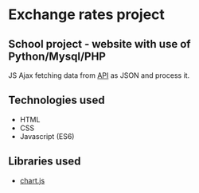 # Exchange rates project

## School project - website with use of Python/Mysql/PHP

JS Ajax fetching data from [API](http://api.nbp.pl/) as JSON and process it.

## Technologies used

- HTML
- CSS
- Javascript (ES6)

## Libraries used

- [chart.js](https://www.chartjs.org/)
